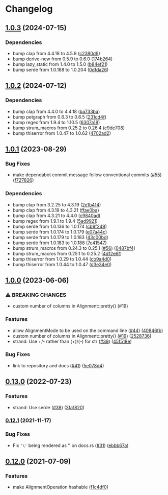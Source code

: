 # Changelog

## [1.0.3](https://github.com/rust-bio/rust-bio-types/compare/v1.0.2...v1.0.3) (2024-07-15)


### Dependencies

* bump clap from 4.4.18 to 4.5.9 ([c2380d9](https://github.com/rust-bio/rust-bio-types/commit/c2380d966faeb63127ff08b319afa4359db2a8ff))
* bump derive-new from 0.5.9 to 0.6.0 ([174b264](https://github.com/rust-bio/rust-bio-types/commit/174b2645649d4b69a2e66da0ff2da1547cd8a0a3))
* bump lazy_static from 1.4.0 to 1.5.0 ([b84ef21](https://github.com/rust-bio/rust-bio-types/commit/b84ef21ed2f36189c0dc3bb5a958fa726515a96b))
* bump serde from 1.0.188 to 1.0.204 ([0dfda26](https://github.com/rust-bio/rust-bio-types/commit/0dfda265893062fd41344b308df7f7ce83e4bd64))

## [1.0.2](https://github.com/rust-bio/rust-bio-types/compare/v1.0.1...v1.0.2) (2024-07-12)


### Dependencies

* bump clap from 4.4.0 to 4.4.18 ([ba733ba](https://github.com/rust-bio/rust-bio-types/commit/ba733bae293292c42e6ec651ca98a53c5152623b))
* bump petgraph from 0.6.3 to 0.6.5 ([231cd4f](https://github.com/rust-bio/rust-bio-types/commit/231cd4f30d97e42dae1029b9d57f762ea229b695))
* bump regex from 1.9.4 to 1.10.5 ([6307a18](https://github.com/rust-bio/rust-bio-types/commit/6307a1800c496e6294f35b808a9fd43fc15ceda8))
* bump strum_macros from 0.25.2 to 0.26.4 ([c9de708](https://github.com/rust-bio/rust-bio-types/commit/c9de708e3b9c9f831f2c43458251843359f419d0))
* bump thiserror from 1.0.47 to 1.0.62 ([4702ad2](https://github.com/rust-bio/rust-bio-types/commit/4702ad227671aa951e796b2820cf574629c92888))

## [1.0.1](https://github.com/rust-bio/rust-bio-types/compare/v1.0.0...v1.0.1) (2023-08-29)


### Bug Fixes

* make dependabot commit message follow conventional commits ([#55](https://github.com/rust-bio/rust-bio-types/issues/55)) ([f727826](https://github.com/rust-bio/rust-bio-types/commit/f72782674f28d152d0775605ee9c50bd45355b79))


### Dependencies

* bump clap from 3.2.25 to 4.3.19 ([2e1b414](https://github.com/rust-bio/rust-bio-types/commit/2e1b4143fc0012b7c21914d3c5f0ca851d2ae42d))
* bump clap from 4.3.19 to 4.3.21 ([ffae0ba](https://github.com/rust-bio/rust-bio-types/commit/ffae0ba47e5cf5e160ccf911b5095a7cbe64738b))
* bump clap from 4.3.21 to 4.4.0 ([c9840ad](https://github.com/rust-bio/rust-bio-types/commit/c9840ad7c342d21a202bac1cd3a9f614d2d327e1))
* bump regex from 1.9.1 to 1.9.4 ([5ad9921](https://github.com/rust-bio/rust-bio-types/commit/5ad99215d040df0f3d40b6c20757460be2c1a248))
* bump serde from 1.0.136 to 1.0.174 ([cb9f249](https://github.com/rust-bio/rust-bio-types/commit/cb9f249343859a7ec7a050643d09199941a913ee))
* bump serde from 1.0.174 to 1.0.179 ([e07a44c](https://github.com/rust-bio/rust-bio-types/commit/e07a44c687edbdd2e7d91524805e0da8140f4040))
* bump serde from 1.0.179 to 1.0.183 ([43c00bd](https://github.com/rust-bio/rust-bio-types/commit/43c00bd4248248a2ca4a68a06b747e5eab0c34f1))
* bump serde from 1.0.183 to 1.0.188 ([7c41547](https://github.com/rust-bio/rust-bio-types/commit/7c41547380e34d8827082696d62c868447110f1e))
* bump strum_macros from 0.24.3 to 0.25.1 ([#56](https://github.com/rust-bio/rust-bio-types/issues/56)) ([0487bf4](https://github.com/rust-bio/rust-bio-types/commit/0487bf468b59731d36f59fdd1dad796cca0068d2))
* bump strum_macros from 0.25.1 to 0.25.2 ([4d12e6f](https://github.com/rust-bio/rust-bio-types/commit/4d12e6fb86277b8b361ca30ae7092dd7135be969))
* bump thiserror from 1.0.29 to 1.0.44 ([cb9a4d0](https://github.com/rust-bio/rust-bio-types/commit/cb9a4d04ff79225da72a28812428c088d5b4376b))
* bump thiserror from 1.0.44 to 1.0.47 ([d3e34e0](https://github.com/rust-bio/rust-bio-types/commit/d3e34e0497a106da974e079c4927dd9fc8246106))

## [1.0.0](https://www.github.com/rust-bio/rust-bio-types/compare/v0.13.0...v1.0.0) (2023-06-06)


### ⚠ BREAKING CHANGES

* custom number of columns in Alignment::pretty() (#19)

### Features

* allow AlignmentMode to be used on the command line ([#44](https://www.github.com/rust-bio/rust-bio-types/issues/44)) ([40846fb](https://www.github.com/rust-bio/rust-bio-types/commit/40846fb38f5abe471bdebdd40193ed2b5e545826))
* custom number of columns in Alignment::pretty() ([#19](https://www.github.com/rust-bio/rust-bio-types/issues/19)) ([2528736](https://www.github.com/rust-bio/rust-bio-types/commit/252873617a6366520ee37dbd1f126f433e50c32e))
* strand: Use +/- rather than (+)/(-) for str ([#39](https://www.github.com/rust-bio/rust-bio-types/issues/39)) ([45f518e](https://www.github.com/rust-bio/rust-bio-types/commit/45f518e97148f3cac27b53f4a6272267236c2912))


### Bug Fixes

* link to repository and docs ([#41](https://www.github.com/rust-bio/rust-bio-types/issues/41)) ([5e078d4](https://www.github.com/rust-bio/rust-bio-types/commit/5e078d4a097ad3daad82af60430e5d8e39e4850e))

## [0.13.0](https://www.github.com/rust-bio/rust-bio-types/compare/v0.12.1...v0.13.0) (2022-07-23)


### Features

* strand: Use serde ([#38](https://www.github.com/rust-bio/rust-bio-types/issues/38)) ([3fa1820](https://www.github.com/rust-bio/rust-bio-types/commit/3fa1820ec03165367b8c5025a6cf110fd968a81b))

### [0.12.1](https://www.github.com/rust-bio/rust-bio-types/compare/v0.12.0...v0.12.1) (2021-11-17)


### Bug Fixes

* Fix `'\'` being rendered as ’' on docs.rs ([#31](https://www.github.com/rust-bio/rust-bio-types/issues/31)) ([ebbb67a](https://www.github.com/rust-bio/rust-bio-types/commit/ebbb67a3b4683a0584f869828223d622c1a502c6))

## [0.12.0](https://www.github.com/rust-bio/rust-bio-types/compare/v0.11.0...v0.12.0) (2021-07-09)


### Features

* make AlignmentOperation hashable ([f1c4df0](https://www.github.com/rust-bio/rust-bio-types/commit/f1c4df09f0247ef76235f5ed6c17156535586b47))
